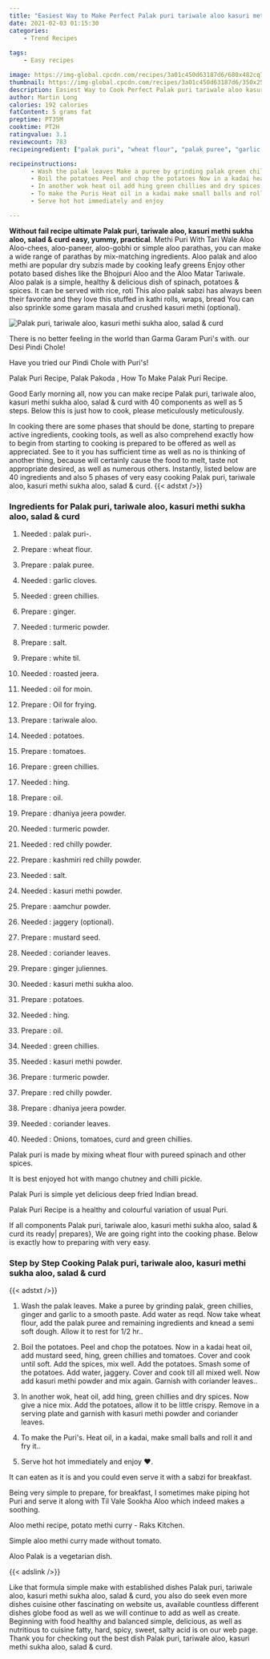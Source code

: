 ```yaml
---
title: "Easiest Way to Make Perfect Palak puri tariwale aloo kasuri methi sukha aloo salad  curd"
date: 2021-02-03 01:15:30
categories:
    - Trend Recipes
    
tags:
    - Easy recipes

image: https://img-global.cpcdn.com/recipes/3a01c450d63187d6/680x482cq70/palak-puri-tariwale-aloo-kasuri-methi-sukha-aloo-salad-curd-recipe-main-photo.jpg
thumbnail: https://img-global.cpcdn.com/recipes/3a01c450d63187d6/350x250cq70/palak-puri-tariwale-aloo-kasuri-methi-sukha-aloo-salad-curd-recipe-main-photo.jpg
description: Easiest Way to Cook Perfect Palak puri tariwale aloo kasuri methi sukha aloo salad  curd with 40 ingredients and 5 stages of easy cooking.
author: Martin Long
calories: 192 calories
fatContent: 5 grams fat
preptime: PT35M
cooktime: PT2H
ratingvalue: 3.1
reviewcount: 783
recipeingredient: ["palak puri", "wheat flour", "palak puree", "garlic cloves", "green chillies", "ginger", "turmeric powder", "salt", "white til", "roasted jeera", "oil for moin", "Oil for frying", "tariwale aloo", "potatoes", "tomatoes", "green chillies", "hing", "oil", "dhaniya jeera powder", "turmeric powder", "red chilly powder", "kashmiri red chilly powder", "salt", "kasuri methi powder", "aamchur powder", "jaggery optional", "mustard seed", "coriander leaves", "ginger juliennes", "kasuri methi sukha aloo", "potatoes", "hing", "oil", "green chillies", "kasuri methi powder", "turmeric powder", "red chilly powder", "dhaniya jeera powder", "coriander leaves", "Onions tomatoes curd and green chillies"]

recipeinstructions: 
      - Wash the palak leaves Make a puree by grinding palak green chillies ginger and garlic to a smooth paste Add water as reqd Now take wheat flour add the palak puree and remaining ingredients and knead a semi soft dough Allow it to rest for 12 hr 
      - Boil the potatoes Peel and chop the potatoes Now in a kadai heat oil add mustard seed hing green chillies and tomatoes Cover and cook until soft Add the spices mix well Add the potatoes Smash some of the potatoes Add water jaggery Cover and cook till all mixed well Now add kasuri methi powder and mix again Garnish with coriander leaves 
      - In another wok heat oil add hing green chillies and dry spices Now give a nice mix Add the potatoes allow it to be little crispy Remove in a serving plate and garnish with kasuri methi powder and coriander leaves 
      - To make the Puris Heat oil in a kadai make small balls and roll it and fry it 
      - Serve hot hot immediately and enjoy 

---
```




**Without fail recipe ultimate Palak puri, tariwale aloo, kasuri methi sukha aloo, salad &amp; curd easy, yummy, practical**. Methi Puri With Tari Wale Aloo Aloo-chees, aloo-paneer, aloo-gobhi or simple aloo parathas, you can make a wide range of parathas by mix-matching ingredients. Aloo palak and aloo methi are popular dry subzis made by cooking leafy greens Enjoy other potato based dishes like the Bhojpuri Aloo and the Aloo Matar Tariwale. Aloo palak is a simple, healthy &amp; delicious dish of spinach, potatoes &amp; spices. It can be served with rice, roti This aloo palak sabzi has always been their favorite and they love this stuffed in kathi rolls, wraps, bread You can also sprinkle some garam masala and crushed kasuri methi (optional).


![Palak puri, tariwale aloo, kasuri methi sukha aloo, salad &amp; curd](https://img-global.cpcdn.com/recipes/3a01c450d63187d6/680x482cq70/palak-puri-tariwale-aloo-kasuri-methi-sukha-aloo-salad-curd-recipe-main-photo.jpg "Palak puri, tariwale aloo, kasuri methi sukha aloo, salad &amp; curd")



There is no better feeling in the world than Garma Garam Puri&#39;s with. our Desi Pindi Chole!

Have you tried our Pindi Chole with Puri&#39;s!

Palak Puri Recipe, Palak Pakoda , How To Make Palak Puri Recipe.


Good Early morning all, now you can make recipe Palak puri, tariwale aloo, kasuri methi sukha aloo, salad &amp; curd with 40 components as well as 5 steps. Below this is just how to cook, please meticulously meticulously.

In cooking there are some phases that should be done, starting to prepare active ingredients, cooking tools, as well as also comprehend exactly how to begin from starting to cooking is prepared to be offered as well as appreciated. See to it you has sufficient time as well as no is thinking of another thing, because will certainly cause the food to melt, taste not appropriate desired, as well as numerous others. Instantly, listed below are 40 ingredients and also 5 phases of very easy cooking Palak puri, tariwale aloo, kasuri methi sukha aloo, salad &amp; curd.
{{< adstxt />}}

### Ingredients for Palak puri, tariwale aloo, kasuri methi sukha aloo, salad &amp; curd


1. Needed  : palak puri-.

1. Prepare  : wheat flour.

1. Prepare  : palak puree.

1. Needed  : garlic cloves.

1. Needed  : green chillies.

1. Prepare  : ginger.

1. Needed  : turmeric powder.

1. Prepare  : salt.

1. Prepare  : white til.

1. Needed  : roasted jeera.

1. Needed  : oil for moin.

1. Prepare  : Oil for frying.

1. Prepare  : tariwale aloo.

1. Needed  : potatoes.

1. Prepare  : tomatoes.

1. Prepare  : green chillies.

1. Needed  : hing.

1. Prepare  : oil.

1. Prepare  : dhaniya jeera powder.

1. Needed  : turmeric powder.

1. Needed  : red chilly powder.

1. Prepare  : kashmiri red chilly powder.

1. Needed  : salt.

1. Needed  : kasuri methi powder.

1. Prepare  : aamchur powder.

1. Needed  : jaggery (optional).

1. Prepare  : mustard seed.

1. Needed  : coriander leaves.

1. Prepare  : ginger juliennes.

1. Needed  : kasuri methi sukha aloo.

1. Prepare  : potatoes.

1. Needed  : hing.

1. Prepare  : oil.

1. Needed  : green chillies.

1. Needed  : kasuri methi powder.

1. Prepare  : turmeric powder.

1. Prepare  : red chilly powder.

1. Prepare  : dhaniya jeera powder.

1. Needed  : coriander leaves.

1. Needed  : Onions, tomatoes, curd and green chillies.


Palak puri is made by mixing wheat flour with pureed spinach and other spices.

It is best enjoyed hot with mango chutney and chilli pickle.

Palak Puri is simple yet delicious deep fried Indian bread.

Palak Puri Recipe is a healthy and colourful variation of usual Puri.


If all components Palak puri, tariwale aloo, kasuri methi sukha aloo, salad &amp; curd its ready| prepares}, We are going right into the cooking phase. Below is exactly how to preparing with very easy.

### Step by Step Cooking Palak puri, tariwale aloo, kasuri methi sukha aloo, salad &amp; curd

{{< adstxt />}}


1. Wash the palak leaves. Make a puree by grinding palak, green chillies, ginger and garlic to a smooth paste. Add water as reqd. Now take wheat flour, add the palak puree and remaining ingredients and knead a semi soft dough. Allow it to rest for 1/2 hr..



1. Boil the potatoes. Peel and chop the potatoes. Now in a kadai heat oil, add mustard seed, hing, green chillies and tomatoes. Cover and cook until soft. Add the spices, mix well. Add the potatoes. Smash some of the potatoes. Add water, jaggery. Cover and cook till all mixed well. Now add kasuri methi powder and mix again. Garnish with coriander leaves..



1. In another wok, heat oil, add hing, green chillies and dry spices. Now give a nice mix. Add the potatoes, allow it to be little crispy. Remove in a serving plate and garnish with kasuri methi powder and coriander leaves.



1. To make the Puri&#39;s. Heat oil, in a kadai, make small balls and roll it and fry it..



1. Serve hot hot immediately and enjoy ❤.




It can eaten as it is and you could even serve it with a sabzi for breakfast.

Being very simple to prepare, for breakfast, I sometimes make piping hot Puri and serve it along with Til Vale Sookha Aloo which indeed makes a soothing.

Aloo methi recipe, potato methi curry - Raks Kitchen.

Simple aloo methi curry made without tomato.

Aloo Palak is a vegetarian dish.


{{< adslink />}}

Like that formula simple make with established dishes Palak puri, tariwale aloo, kasuri methi sukha aloo, salad &amp; curd, you also do seek even more dishes cuisine other fascinating on website us, available countless different dishes globe food as well as we will continue to add as well as create. Beginning with food healthy and balanced simple, delicious, as well as nutritious to cuisine fatty, hard, spicy, sweet, salty acid is on our web page. Thank you for checking out the best dish Palak puri, tariwale aloo, kasuri methi sukha aloo, salad &amp; curd.
